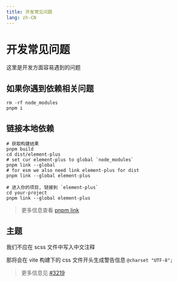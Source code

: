 ```yaml
---
title: 开发常见问题
lang: zh-CN
---
```


# 开发常见问题

这里是开发方面容易遇到的问题

## 如果你遇到依赖相关问题

```shell
rm -rf node_modules
pnpm i
```

## 链接本地依赖

```shell
# 获取构建结果
pnpm build
cd dist/element-plus
# set cur element-plus to global `node_modules`
pnpm link --global
# for esm we also need link element-plus for dist
pnpm link --global element-plus

# 进入你的项目, 链接到 `element-plus`
cd your-project
pnpm link --global element-plus
```

> 更多信息查看 [pnpm link](https://pnpm.io/cli/link)

## 主题

我们不应在 scss 文件中写入中文注释

那将会在 vite 构建下的 css 文件开头生成警告信息 `@charset "UTF-8";`

> 更多信息见 [#3219](https://github.com/element-plus/element-plus/issues/3219)
